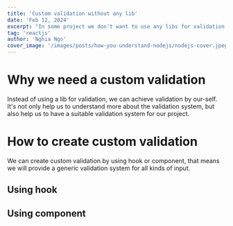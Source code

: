 ```yaml
---
title: 'Custom validation without any lib'
date: 'Feb 12, 2024'
excerpt: "In some project we don't want to use any libs for validation, but we still want to have a good validation system"
tag: 'reactjs'
author: 'Nghia Ngo'
cover_image: '/images/posts/how-you-understand-nodejs/nodejs-cover.jpeg'
---
```

# Why we need a custom validation
Instead of using a lib for validation, we can achieve validation by our-self. It's not only help us to understand more
about the validation system, but also help us to have a suitable validation system for our project.
# How to create custom validation
We can create custom validation by using hook or component, that means we will provide a generic validation system for
all kinds of input.
## Using hook
## Using component
